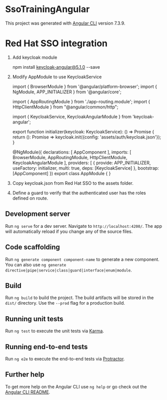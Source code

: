 # SsoTrainingAngular

This project was generated with [Angular CLI](https://github.com/angular/angular-cli) version 7.3.9.

# Red Hat SSO integration

1. Add keycloak module

    npm install keycloak-angular@5.1.0 --save

2. Modify AppModule to use KeycloakService

    import { BrowserModule } from '@angular/platform-browser';
    import { NgModule, APP_INITIALIZER } from '@angular/core';
    
    import { AppRoutingModule } from './app-routing.module';
    import { HttpClientModule } from "@angular/common/http";
    
    import { KeycloakService, KeycloakAngularModule } from 'keycloak-angular';
    
    
    export function initializer(keycloak: KeycloakService): () => Promise<any> {
        return (): Promise<any> => keycloak.init({config: 'assets/auth/keycloak.json'});
    }
    
    @NgModule({
    declarations: [
        AppComponent
    ],
    imports: [
        BrowserModule,
        AppRoutingModule,
        HttpClientModule,
        KeycloakAngularModule
    ],
    providers: [
        {
        provide: APP_INITIALIZER,
        useFactory: initializer,
        multi: true,
        deps: [KeycloakService]
        },
    bootstrap: [AppComponent]
    })
    export class AppModule { }


3. Copy keycloak.json from Red Hat SSO to the assets folder.

4. Define a guard to verify that the authenticated user has the roles defined on route.


## Development server

Run `ng serve` for a dev server. Navigate to `http://localhost:4200/`. The app will automatically reload if you change any of the source files.

## Code scaffolding

Run `ng generate component component-name` to generate a new component. You can also use `ng generate directive|pipe|service|class|guard|interface|enum|module`.

## Build

Run `ng build` to build the project. The build artifacts will be stored in the `dist/` directory. Use the `--prod` flag for a production build.

## Running unit tests

Run `ng test` to execute the unit tests via [Karma](https://karma-runner.github.io).

## Running end-to-end tests

Run `ng e2e` to execute the end-to-end tests via [Protractor](http://www.protractortest.org/).

## Further help

To get more help on the Angular CLI use `ng help` or go check out the [Angular CLI README](https://github.com/angular/angular-cli/blob/master/README.md).
